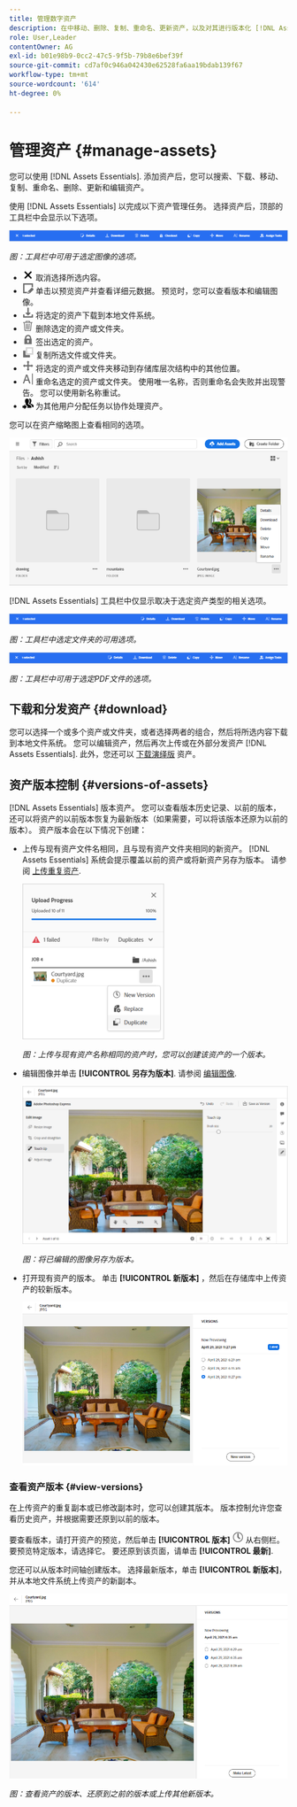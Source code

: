 ```yaml
---
title: 管理数字资产
description: 在中移动、删除、复制、重命名、更新资产，以及对其进行版本化 [!DNL Assets Essentials].
role: User,Leader
contentOwner: AG
exl-id: b01e98b9-0cc2-47c5-9f5b-79b8e6bef39f
source-git-commit: cd7af0c946a042430e62528fa6aa19bdab139f67
workflow-type: tm+mt
source-wordcount: '614'
ht-degree: 0%

---
```


# 管理资产 {#manage-assets}

您可以使用 [!DNL Assets Essentials]. 添加资产后，您可以搜索、下载、移动、复制、重命名、删除、更新和编辑资产。

使用 [!DNL Assets Essentials] 以完成以下资产管理任务。 选择资产后，顶部的工具栏中会显示以下选项。

![选择资产时的工具栏选项](assets/toolbar-image-selected.png)

*图：工具栏中可用于选定图像的选项。*

* ![取消选择图标](assets/do-not-localize/close-icon.png) 取消选择所选内容。
* ![详细信息图标](assets/do-not-localize/edit-in-icon.png) 单击以预览资产并查看详细元数据。 预览时，您可以查看版本和编辑图像。
* ![下载图标](assets/do-not-localize/download-icon.png) 将选定的资产下载到本地文件系统。
* ![删除图标](assets/do-not-localize/delete-icon.png) 删除选定的资产或文件夹。
* ![结帐图标](assets/do-not-localize/checkout-icon.png) 签出选定的资产。
* ![复制图标](assets/do-not-localize/copy-icon.png) 复制所选文件或文件夹。
* ![移动图标](assets/do-not-localize/move-icon.png) 将选定的资产或文件夹移动到存储库层次结构中的其他位置。
* ![重命名图标](assets/do-not-localize/rename-icon.png) 重命名选定的资产或文件夹。 使用唯一名称，否则重命名会失败并出现警告。 您可以使用新名称重试。
* ![“分配任务”图标](assets/do-not-localize/review-delegate-icon.png) 为其他用户分配任务以协作处理资产。

您可以在资产缩略图上查看相同的选项。

![用于管理资产的资产缩略图的选项](assets/options-on-thumbnail.png)

[!DNL Assets Essentials] 工具栏中仅显示取决于选定资产类型的相关选项。

![选择资产时的工具栏选项](assets/toolbar-folder-selected.png)

*图：工具栏中选定文件夹的可用选项。*

![选择资产时的工具栏选项](assets/toolbar-pdf-selected.png)

*图：工具栏中可用于选定PDF文件的选项。*

## 下载和分发资产 {#download}

您可以选择一个或多个资产或文件夹，或者选择两者的组合，然后将所选内容下载到本地文件系统。 您可以编辑资产，然后再次上传或在外部分发资产 [!DNL Assets Essentials]. 此外，您还可以 [下载演绎版](/help/add-delete.md#renditions) 资产。

## 资产版本控制 {#versions-of-assets}

<!-- 
TBD: query for engineering: How many versions are maintained. What happens when we reach that limit? Are old versions automatically removed? -->

[!DNL Assets Essentials] 版本资产。 您可以查看版本历史记录、以前的版本，还可以将资产的以前版本恢复为最新版本（如果需要，可以将该版本还原为以前的版本）。 资产版本会在以下情况下创建：

* 上传与现有资产文件名相同，且与现有资产文件夹相同的新资产。 [!DNL Assets Essentials] 系统会提示覆盖以前的资产或将新资产另存为版本。 请参阅 [上传重复资产](/help/add-delete.md#resolve-upload-fails).

   ![上传时创建版本](assets/uploads-manage-duplicates.png)

   *图：上传与现有资产名称相同的资产时，您可以创建该资产的一个版本。*

* 编辑图像并单击 **[!UICONTROL 另存为版本]**. 请参阅 [编辑图像](/help/edit-images.md).

   ![将编辑的图像另存为版本](assets/edit-image2.png)

   *图：将已编辑的图像另存为版本。*

* 打开现有资产的版本。 单击 **[!UICONTROL 新版本]** ，然后在存储库中上传资产的较新版本。

   ![用于从版本历史记录上传资产新版本的选项](assets/view-asset-versions2.png)

### 查看资产版本 {#view-versions}

在上传资产的重复副本或已修改副本时，您可以创建其版本。 版本控制允许您查看历史资产，并根据需要还原到以前的版本。

要查看版本，请打开资产的预览，然后单击 **[!UICONTROL 版本]** ![“版本”图标](assets/do-not-localize/versions-clock-icon.png) 从右侧栏。 要预览特定版本，请选择它。 要还原到该页面，请单击 **[!UICONTROL 最新]**.

您还可以从版本时间轴创建版本。 选择最新版本，单击 **[!UICONTROL 新版本]**，并从本地文件系统上传资产的新副本。

![查看资产版本](assets/view-asset-versions1.png)

*图：查看资产的版本、还原到之前的版本或上传其他新版本。*
